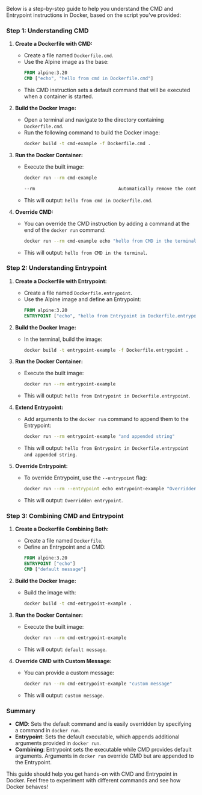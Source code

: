 Below is a step-by-step guide to help you understand the CMD and Entrypoint instructions in Docker, based on the script you've provided:

### Step 1: Understanding CMD

1. **Create a Dockerfile with CMD:**
   - Create a file named `Dockerfile.cmd`.
   - Use the Alpine image as the base:
     ```dockerfile
     FROM alpine:3.20
     CMD ["echo", "hello from cmd in Dockerfile.cmd"]
     ```
   - This CMD instruction sets a default command that will be executed when a container is started.

2. **Build the Docker Image:**
   - Open a terminal and navigate to the directory containing `Dockerfile.cmd`.
   - Run the following command to build the Docker image:
     ```bash
     docker build -t cmd-example -f Dockerfile.cmd .
     ```

3. **Run the Docker Container:**
   - Execute the built image:
     ```bash
     docker run --rm cmd-example
     ```
     ```bash
     --rm                               Automatically remove the container and its associated anonymous volumes when it exits
     ```
   - This will output: `hello from cmd in Dockerfile.cmd`.

4. **Override CMD:**
   - You can override the CMD instruction by adding a command at the end of the `docker run` command:
     ```bash
     docker run --rm cmd-example echo "hello from CMD in the terminal"
     ```
   - This will output: `hello from CMD in the terminal`.

### Step 2: Understanding Entrypoint

1. **Create a Dockerfile with Entrypoint:**
   - Create a file named `Dockerfile.entrypoint`.
   - Use the Alpine image and define an Entrypoint:
     ```dockerfile
     FROM alpine:3.20
     ENTRYPOINT ["echo", "hello from Entrypoint in Dockerfile.entrypoint"]
     ```

2. **Build the Docker Image:**
   - In the terminal, build the image:
     ```bash
     docker build -t entrypoint-example -f Dockerfile.entrypoint .
     ```

3. **Run the Docker Container:**
   - Execute the built image:
     ```bash
     docker run --rm entrypoint-example
     ```
   - This will output: `hello from Entrypoint in Dockerfile.entrypoint`.

4. **Extend Entrypoint:**
   - Add arguments to the `docker run` command to append them to the Entrypoint:
     ```bash
     docker run --rm entrypoint-example "and appended string"
     ```
   - This will output: `hello from Entrypoint in Dockerfile.entrypoint and appended string`.

5. **Override Entrypoint:**
   - To override Entrypoint, use the `--entrypoint` flag:
     ```bash
     docker run --rm --entrypoint echo entrypoint-example "Overridden entrypoint"
     ```
   - This will output: `Overridden entrypoint`.

### Step 3: Combining CMD and Entrypoint

1. **Create a Dockerfile Combining Both:**
   - Create a file named `Dockerfile`.
   - Define an Entrypoint and a CMD:
     ```dockerfile
     FROM alpine:3.20
     ENTRYPOINT ["echo"]
     CMD ["default message"]
     ```

2. **Build the Docker Image:**
   - Build the image with:
     ```bash
     docker build -t cmd-entrypoint-example .
     ```

3. **Run the Docker Container:**
   - Execute the built image:
     ```bash
     docker run --rm cmd-entrypoint-example
     ```
   - This will output: `default message`.

4. **Override CMD with Custom Message:**
   - You can provide a custom message:
     ```bash
     docker run --rm cmd-entrypoint-example "custom message"
     ```
   - This will output: `custom message`.

### Summary

- **CMD**: Sets the default command and is easily overridden by specifying a command in `docker run`.
- **Entrypoint**: Sets the default executable, which appends additional arguments provided in `docker run`.
- **Combining**: Entrypoint sets the executable while CMD provides default arguments. Arguments in `docker run` override CMD but are appended to the Entrypoint.

This guide should help you get hands-on with CMD and Entrypoint in Docker. Feel free to experiment with different commands and see how Docker behaves!
